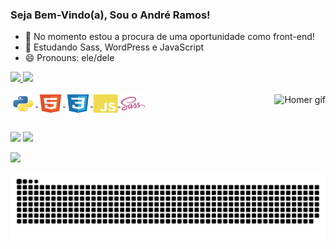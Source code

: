 ### Seja Bem-Vindo(a), Sou o André Ramos!

- 🔭 No momento estou a procura de uma oportunidade como front-end!
- 🌱 Estudando Sass, WordPress e JavaScript
- 😄 Pronouns: ele/dele

 <div>
  <a href="https://github.com/AndreRamos-py">
  <img height="180em" src="https://github-readme-stats.vercel.app/api?username=AndreRamos-py&show_icons=true&theme=algolia&include_all_commits=true&count_private=true"/>
  <img height="180em" src="https://github-readme-stats.vercel.app/api/top-langs/?username=AndreRamos-py&layout=compact&langs_count=7&theme=algolia"/>
</div>
<div style="display: inline_block"><br>
  <img align="center" alt="Andre-Python" height="30" width="40" src="https://raw.githubusercontent.com/devicons/devicon/master/icons/python/python-original.svg">
  <img align="center" alt="Andre-HTML" height="30" width="40" src="https://raw.githubusercontent.com/devicons/devicon/master/icons/html5/html5-original.svg">
  <img align="center" alt="Andre-CSS" height="30" width="40" src="https://raw.githubusercontent.com/devicons/devicon/master/icons/css3/css3-original.svg">
  <img align="center" alt="Andre-Js" height="30" width="40" src="https://raw.githubusercontent.com/devicons/devicon/master/icons/javascript/javascript-plain.svg">
  <img align="center" alt="Andre-Sass" height="30" width="40" src="https://raw.githubusercontent.com/devicons/devicon/master/icons/sass/sass-original.svg">
  <img align="right" alt="Homer gif" src="https://media.tenor.com/images/7565b42a92a6f1737f342ab6617a1b97/tenor.gif">
</div>

 ##
 
 <div>
  <a href="https://instagram.com/tlgd_dede" target="_blank"><img src="https://img.shields.io/badge/-Instagram-%23E4405F?style=for-the-badge&logo=instagram&logoColor=white"            target="_blank"></a>
  <a href="https://www.linkedin.com/in/andr%C3%A9-ramos-2a9a0b217/" target="_blank"><img src="https://img.shields.io/badge/-LinkedIn-%230077B5?style=for-the-                          badge&logo=linkedin&logoColor=white" target="_blank"></a> 
  
  <a href = "..."><img src="https://img.shields.io/badge/-Gmail-%23333?style=for-the-badge&logo=gmail&logoColor=white" target="_blank"></a>
  
  ![Snake animation](https://github.com/AndreRamos-py/AndreRamos-py/blob/output/github-contribution-grid-snake.svg)
 </div>
